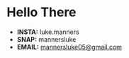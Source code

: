 # Hello There

- <b>INSTA:</b> luke.manners<br>
- <b>SNAP:</b> mannersluke<br>
- <b>EMAIL:</b> mannersluke05@gmail.com<br>

